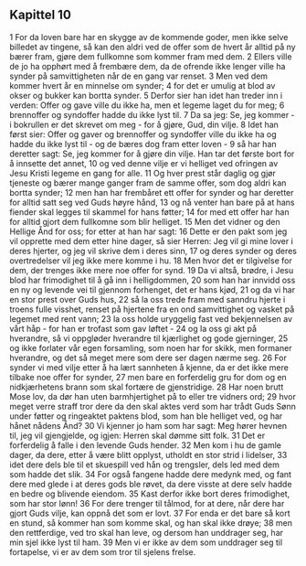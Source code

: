 ## Kapittel 10

1 For da loven bare har en skygge av de kommende goder, men ikke selve billedet av tingene, så kan den aldri ved de offer som de hvert år alltid på ny bærer fram, gjøre dem fullkomne som kommer fram med dem.
2 Ellers ville de jo ha opphørt med å frembære dem, da de ofrende ikke lenger ville ha synder på samvittigheten når de en gang var renset.
3 Men ved dem kommer hvert år en minnelse om synder;
4 for det er umulig at blod av okser og bukker kan bortta synder.
5 Derfor sier han idet han treder inn i verden: Offer og gave ville du ikke ha, men et legeme laget du for meg;
6 brennoffer og syndoffer hadde du ikke lyst til.
7 Da sa jeg: Se, jeg kommer - i bokrullen er det skrevet om meg - for å gjøre, Gud, din vilje.
8 Idet han først sier: Offer og gaver og brennoffer og syndoffer ville du ikke ha og hadde du ikke lyst til - og de bæres dog fram etter loven -
9 så har han deretter sagt: Se, jeg kommer for å gjøre din vilje. Han tar det første bort for å innsette det annet,
10 og ved denne vilje er vi helliget ved ofringen av Jesu Kristi legeme en gang for alle.
11 Og hver prest står daglig og gjør tjeneste og bærer mange ganger fram de samme offer, som dog aldri kan bortta synder;
12 men han har frembåret ett offer for synder og har deretter for alltid satt seg ved Guds høyre hånd,
13 og nå venter han bare på at hans fiender skal legges til skammel for hans føtter;
14 for med ett offer har han for alltid gjort dem fullkomne som blir helliget.
15 Men det vidner og den Hellige Ånd for oss; for etter at han har sagt:
16 Dette er den pakt som jeg vil opprette med dem etter hine dager, så sier Herren: Jeg vil gi mine lover i deres hjerter, og jeg vil skrive dem i deres sinn,
17 og deres synder og deres overtredelser vil jeg ikke mere komme i hu.
18 Men hvor det er tilgivelse for dem, der trenges ikke mere noe offer for synd.
19 Da vi altså, brødre, i Jesu blod har frimodighet til å gå inn i helligdommen,
20 som han har innvidd oss en ny og levende vei til gjennom forhenget, det er hans kjød,
21 og da vi har en stor prest over Guds hus,
22 så la oss trede fram med sanndru hjerte i troens fulle visshet, renset på hjertene fra en ond samvittighet og vasket på legemet med rent vann;
23 la oss holde uryggelig fast ved bekjennelsen av vårt håp - for han er trofast som gav løftet -
24 og la oss gi akt på hverandre, så vi oppgløder hverandre til kjærlighet og gode gjerninger,
25 og ikke forlater vår egen forsamling, som noen har for skikk, men formaner hverandre, og det så meget mere som dere ser dagen nærme seg.
26 For synder vi med vilje etter å ha lært sannheten å kjenne, da er det ikke mere tilbake noe offer for synder,
27 men bare en forferdelig gru for dom og en nidkjærhetens brann som skal fortære de gjenstridige.
28 Har noen brutt Mose lov, da dør han uten barmhjertighet på to eller tre vidners ord;
29 hvor meget verre straff tror dere da den skal aktes verd som har trådt Guds Sønn under føtter og ringeaktet paktens blod, som han ble helliget ved, og har hånet nådens Ånd?
30 Vi kjenner jo ham som har sagt: Meg hører hevnen til, jeg vil gjengjelde, og igjen: Herren skal dømme sitt folk.
31 Det er forferdelig å falle i den levende Guds hender.
32 Men kom i hu de gamle dager, da dere, etter å være blitt opplyst, utholdt en stor strid i lidelser,
33 idet dere dels ble til et skuespill ved hån og trengsler, dels led med dem som hadde det slik.
34 For også fangene hadde dere medynk med, og fant dere med glede i at deres gods ble røvet, da dere visste at dere selv hadde en bedre og blivende eiendom.
35 Kast derfor ikke bort deres frimodighet, som har stor lønn!
36 For dere trenger til tålmod, for at dere, når dere har gjort Guds vilje, kan oppnå det som er lovt.
37 For enda er det bare så kort en stund, så kommer han som komme skal, og han skal ikke drøye;
38 men den rettferdige, ved tro skal han leve, og dersom han unddrager seg, har min sjel ikke lyst til ham.
39 Men vi er ikke av dem som unddrager seg til fortapelse, vi er av dem som tror til sjelens frelse.
